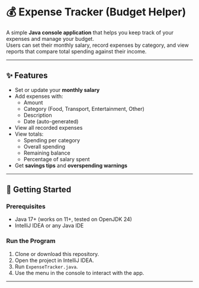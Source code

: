# 💰 Expense Tracker (Budget Helper)

A simple **Java console application** that helps you keep track of your expenses and manage your budget.  
Users can set their monthly salary, record expenses by category, and view reports that compare total spending against their income.  

---

## ✨ Features
- Set or update your **monthly salary**  
- Add expenses with:
  - Amount  
  - Category (Food, Transport, Entertainment, Other)  
  - Description  
  - Date (auto-generated)  
- View all recorded expenses  
- View totals:
  - Spending per category  
  - Overall spending  
  - Remaining balance  
  - Percentage of salary spent  
- Get **savings tips** and **overspending warnings**  


---

## 🚀 Getting Started

### Prerequisites
- Java 17+ (works on 11+, tested on OpenJDK 24)  
- IntelliJ IDEA or any Java IDE  

### Run the Program
1. Clone or download this repository.  
2. Open the project in IntelliJ IDEA.  
3. Run `ExpenseTracker.java`.  
4. Use the menu in the console to interact with the app.  

---



